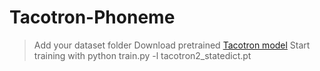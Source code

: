 # Tacotron-Phoneme

> Add your dataset folder
> Download pretrained [Tacotron model](https://drive.google.com/file/d/1c5ZTuT7J08wLUoVZ2KkUs_VdZuJ86ZqA/view?usp=sharing)
> Start training with python train.py -l tacotron2_statedict.pt
